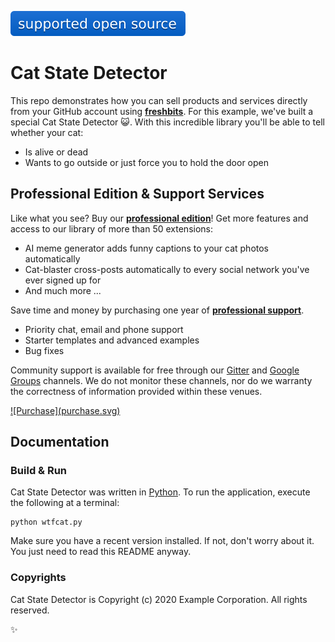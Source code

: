 ![](supported.svg)


Cat State Detector
==================

This repo demonstrates how you can sell products and services directly from your
GitHub account using **[freshbits](https://freshbits.io)**. For this example,
we've built a special Cat State Detector :smiley_cat:. With this incredible
library you'll be able to tell whether your cat:

* Is alive or dead
* Wants to go outside or just force you to hold the door open


## Professional Edition & Support Services

Like what you see? Buy our **[professional edition](https://freshbits.io/example/cat-state-detector-pro)**! Get more features and
access to our library of more than 50 extensions:

* AI meme generator adds funny captions to your cat photos automatically
* Cat-blaster cross-posts automatically to every social network you've ever signed up for
* And much more ...

Save time and money by purchasing one year of **[professional support](https://freshbits.io/example/cat-state-detector-pro/support)**.

* Priority chat, email and phone support
* Starter templates and advanced examples
* Bug fixes

Community support is available for free through our [Gitter](https://gitter.io)
and [Google Groups](https://groups.google.com) channels. We do not monitor
these channels, nor do we warranty the correctness of information provided
within these venues.

<a href="https://freshbits.io">
![Purchase](purchase.svg)
</a>

## Documentation

### Build & Run

Cat State Detector was written in [Python](http://python.org/). To run the
application, execute the following at a terminal:

    python wtfcat.py

Make sure you have a recent version installed. If not, don't worry about it.
You just need to read this README anyway.


### Copyrights

Cat State Detector is Copyright (c) 2020 Example Corporation. All rights reserved.

:sparkles:
